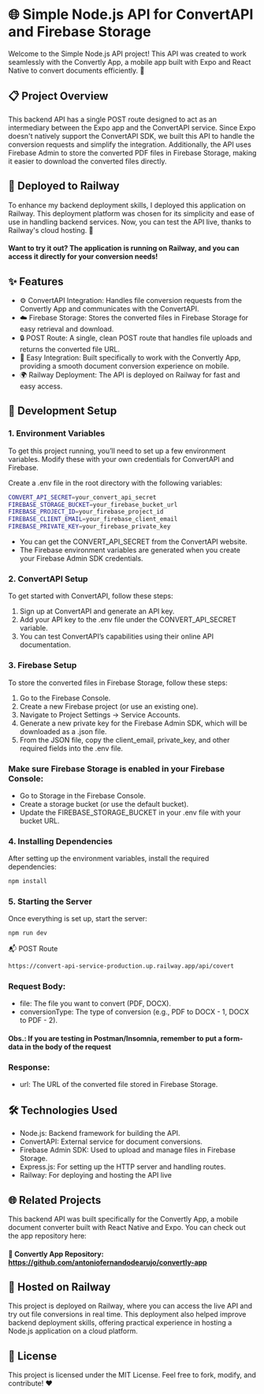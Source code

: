 # 🌐 Simple Node.js API for ConvertAPI and Firebase Storage
Welcome to the Simple Node.js API project! This API was created to work seamlessly with the Convertly App, a mobile app built with Expo and React Native to convert documents efficiently. 🚀

## 📋 Project Overview
This backend API has a single POST route designed to act as an intermediary between the Expo app and the ConvertAPI service. Since Expo doesn't natively support the ConvertAPI SDK, we built this API to handle the conversion requests and simplify the integration. Additionally, the API uses Firebase Admin to store the converted PDF files in Firebase Storage, making it easier to download the converted files directly.

## 🚀 Deployed to Railway
To enhance my backend deployment skills, I deployed this application on Railway. This deployment platform was chosen for its simplicity and ease of use in handling backend services. Now, you can test the API live, thanks to Railway's cloud hosting. 🎉

#### Want to try it out? The application is running on Railway, and you can access it directly for your conversion needs!

## ✨ Features
- ⚙️ ConvertAPI Integration: Handles file conversion requests from the Convertly App and communicates with the ConvertAPI.
- ☁️ Firebase Storage: Stores the converted files in Firebase Storage for easy retrieval and download.
- 🔒 POST Route: A single, clean POST route that handles file uploads and returns the converted file URL.
- 🚀 Easy Integration: Built specifically to work with the Convertly App, providing a smooth document conversion experience on mobile.
- 🌍 Railway Deployment: The API is deployed on Railway for fast and easy access.

## 🔧 Development Setup
### 1. Environment Variables
To get this project running, you’ll need to set up a few environment variables. Modify these with your own credentials for ConvertAPI and Firebase.

Create a .env file in the root directory with the following variables:

``` bash
CONVERT_API_SECRET=your_convert_api_secret
FIREBASE_STORAGE_BUCKET=your_firebase_bucket_url
FIREBASE_PROJECT_ID=your_firebase_project_id
FIREBASE_CLIENT_EMAIL=your_firebase_client_email
FIREBASE_PRIVATE_KEY=your_firebase_private_key
```

- You can get the CONVERT_API_SECRET from the ConvertAPI website.
- The Firebase environment variables are generated when you create your Firebase Admin SDK credentials.

### 2. ConvertAPI Setup
To get started with ConvertAPI, follow these steps:

1. Sign up at ConvertAPI and generate an API key.
2. Add your API key to the .env file under the CONVERT_API_SECRET variable.
3. You can test ConvertAPI’s capabilities using their online API documentation.

### 3. Firebase Setup
To store the converted files in Firebase Storage, follow these steps:

1. Go to the Firebase Console.
2. Create a new Firebase project (or use an existing one).
3. Navigate to Project Settings -> Service Accounts.
4. Generate a new private key for the Firebase Admin SDK, which will be downloaded as a .json file.
5. From the JSON file, copy the client_email, private_key, and other required fields into the .env file.

### Make sure Firebase Storage is enabled in your Firebase Console:

- Go to Storage in the Firebase Console.
- Create a storage bucket (or use the default bucket).
- Update the FIREBASE_STORAGE_BUCKET in your .env file with your bucket URL.

### 4. Installing Dependencies
After setting up the environment variables, install the required dependencies:
``` bash
npm install
```

### 5. Starting the Server
Once everything is set up, start the server:
``` bash
npm run dev
```

📬 POST Route
``` bash
https://convert-api-service-production.up.railway.app/api/covert
```

### Request Body:
- file: The file you want to convert (PDF, DOCX).
- conversionType: The type of conversion (e.g., PDF to DOCX - 1, DOCX to PDF - 2).
#### Obs.: If you are testing in Postman/Insomnia, remember to put a form-data in the body of the request
### Response:
- url: The URL of the converted file stored in Firebase Storage.

## 🛠️ Technologies Used
- Node.js: Backend framework for building the API.
- ConvertAPI: External service for document conversions.
- Firebase Admin SDK: Used to upload and manage files in Firebase Storage.
- Express.js: For setting up the HTTP server and handling routes.
- Railway: For deploying and hosting the API live

## 🌐 Related Projects
This backend API was built specifically for the Convertly App, a mobile document converter built with React Native and Expo. You can check out the app repository here:
#### 🔗 Convertly App Repository: https://github.com/antoniofernandodearujo/convertly-app

## 🚀 Hosted on Railway
This project is deployed on Railway, where you can access the live API and try out file conversions in real time. This deployment also helped improve backend deployment skills, offering practical experience in hosting a Node.js application on a cloud platform.

## 📄 License
This project is licensed under the MIT License. Feel free to fork, modify, and contribute! ❤️
